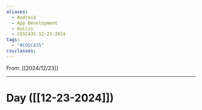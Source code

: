 ```yaml
---
aliases:
  - Android
  - App Development
  - Kotlin
  - COSC435 12-23-2024
tags:
  - "#COSC435"
cssclasses:
---
```

From: [[2024/12/23]]

-------
# Day  ([[12-23-2024]])
